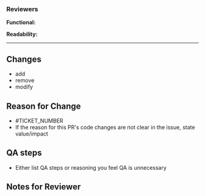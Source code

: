 
### Reviewers
**Functional:** 

**Readability:** 

---


## Changes
- add
- remove
- modify

## Reason for Change
- #TICKET_NUMBER
- If the reason for this PR's code changes are not clear in the issue, state value/impact

## QA steps
- Either list QA steps or reasoning you feel QA is unnecessary

## Notes for Reviewer
